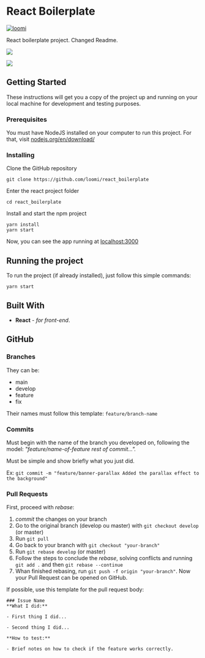 
# React Boilerplate

[![loomi](https://i.imgur.com/vTJZSja.png)](http://loomi.com.br)

React boilerplate project. Changed Readme.

<a href="https://codeclimate.com/github/loomi/react_boilerplate/maintainability"><img src="https://api.codeclimate.com/v1/badges/517c21777cc4fff246fe/maintainability" /></a>

<a href="https://codeclimate.com/github/loomi/react_boilerplate/test_coverage"><img src="https://api.codeclimate.com/v1/badges/517c21777cc4fff246fe/test_coverage" /></a>

## Getting Started

These instructions will get you a copy of the project up and running on your local machine for development and testing purposes.

### Prerequisites

You must have NodeJS installed on your computer to run this project. For that, visit [nodejs.org/en/download/](https://nodejs.org/en/download/)

### Installing

Clone the GitHub repository

```
git clone https://github.com/loomi/react_boilerplate
```
Enter the react project folder

```
cd react_boilerplate
```

Install and start the npm project

```
yarn install
yarn start
```

Now, you can see the app running at [localhost:3000](http://localhost:3000)


## Running the project

To run the project (if already installed), just follow this simple commands:

```
yarn start
```

## Built With

* **React** - _for front-end_.

## GitHub

### Branches
They can be:
+ main
+ develop
+ feature
+ fix

Their names must follow this template: `feature/branch-name`

### Commits
Must begin with the name of the branch you developed on, following the model: _"feature/name-of-feature rest of commit…"._

Must be simple and show briefly what you just did.

Ex: `git commit -m "feature/banner-parallax Added the parallax effect to the background"`

### Pull Requests
First, proceed with _rebase_:
1. _commit_ the changes on your branch
2. Go to the original branch (develop ou master) with `git checkout develop` (or master)
3. Run `git pull`
4. Go back to your branch with `git checkout "your-branch"`
5. Run `git rebase develop` (or master)
6. Follow the steps to conclude the _rebase_, solving conflicts and running `git add .` and then `git rebase --continue`
7. Whan finished rebasing, run `git push -f origin "your-branch"`. Now your Pull Request can be opened on GitHub.

If possible, use this template for the pull request body:

```
### Issue Name
**What I did:**

- First thing I did...

- Second thing I did...

**How to test:**

- Brief notes on how to check if the feature works correctly.
```
